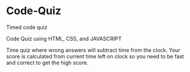 # Code-Quiz
Timed code quiz

Code Quiz using HTML, CSS, and JAVASCRIPT

Time quiz where wrong answers will subtract time from the clock. Your score is calculated from current time left on clock so you need to be fast and correct to get the high score.
